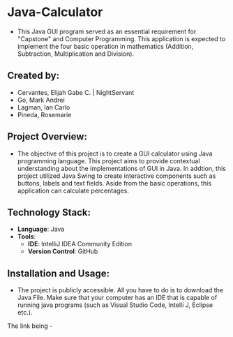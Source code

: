 # Java-Calculator
- This Java GUI program served as an essential requirement for "Capstone" and Computer Programming. This application is expected to implement the four basic operation in mathematics (Addition, Subtraction, Multiplication and Division).   

## Created by:
- Cervantes, Elijah Gabe C. | NightServant
- Go, Mark Andrei
- Lagman, Ian Carlo
- Pineda, Rosemarie

## Project Overview:
- The objective of this project is to create a GUI calculator using Java programming language. This project aims to provide contextual understanding about the implementations of GUI in Java. In addtion, this project utilized Java Swing to create interactive components such as buttons, labels and text fields. Aside from the basic operations, this application can calculate percentages. 

## Technology Stack:
- **Language**: Java
- **Tools**:
  - **IDE**: IntelliJ IDEA Community Edition
  - **Version Control**: GitHub

## Installation and Usage:
- The project is publicly accessible. All you have to do is to download the Java File. Make sure that your computer has an IDE that is capable of running java programs (such as Visual Studio Code, Intelli J, Eclipse etc.).

The link being - 
